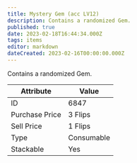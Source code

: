 ```yaml
---
title: Mystery Gem (acc LV12)
description: Contains a randomized Gem.
published: true
date: 2023-02-18T16:44:34.000Z
tags: items
editor: markdown
dateCreated: 2023-02-16T00:00:00.000Z
---
```


Contains a randomized Gem.

|Attribute|Value|
|-|-|
|ID|6847|
|Purchase Price|3 Flips|
|Sell Price|1 Flips|
|Type|Consumable|
|Stackable|Yes|

